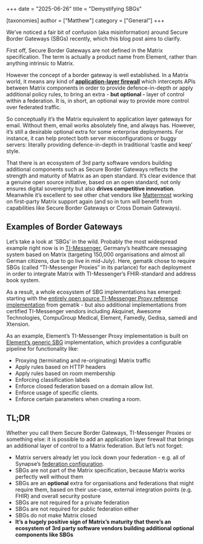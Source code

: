 +++
date = "2025-06-26"
title = "Demystifying SBGs"

[taxonomies]
author = ["Matthew"]
category = ["General"]
+++

We’ve noticed a fair bit of confusion (aka misinformation) around Secure Border Gateways (SBGs) recently, which this blog post aims to clarify.

First off, Secure Border Gateways are not defined in the Matrix specification. The term is actually a product name from Element, rather than anything intrinsic to Matrix.

However the concept of a border gateway is well established. In a Matrix world, it means any kind of [**application-layer firewall**](https://en.wikipedia.org/wiki/Application-level_gateway) which intercepts APIs between Matrix components in order to provide defence-in-depth or apply additional policy rules, to bring an extra \- **but optional \-** layer of control within a federation. It is, in short, an optional way to provide more control over federated traffic.

So conceptually it’s the Matrix equivalent to application layer gateways for email. Without them, email works absolutely fine, and always has. However, it’s still a desirable optional extra for some enterprise deployments. For instance, it can help protect both server misconfigurations or buggy servers: literally providing defence-in-depth in traditional ‘castle and keep’ style.

That there is an ecosystem of 3rd party software vendors building additional components such as Secure Border Gateways reflects the strength and maturity of Matrix as an open standard. It’s clear evidence that a genuine open source initiative, based on an open standard, not only ensures digital sovereignty but also **drives competitive innovation**. Meanwhile it’s excellent to see other chat vendors like [Mattermost](https://github.com/mattermost/mattermost-plugin-matrix-bridge) working on first-party Matrix support again (and so in turn will benefit from capabilities like Secure Border Gateways or Cross Domain Gateways).

## Examples of Border Gateways

Let’s take a look at ‘SBGs’ in the wild. Probably the most widespread example right now is in [TI-Messenger](https://www.gematik.de/anwendungen/ti-messenger), Germany’s healthcare messaging system based on Matrix (targeting 150,000 organisations and almost all German citizens, due to go live in mid-July). Here, gematik chose to require SBGs (called “TI-Messenger Proxies” in its parlance) for each deployment in order to integrate Matrix with TI-Messenger’s FHIR-standard and address book system.

As a result, a whole ecosystem of SBG implementations has emerged: starting with the [entirely open source TI-Messenger Proxy reference implementation](https://github.com/tim-ref/messenger-proxy) from gematik \- but also additional implementations from certified TI-Messenger vendors including Akquinet, Awesome Technologies, CompuGroup Medical, Element, Famedly, Gedisa, samedi and Xtension.

As an example, Element’s TI-Messenger Proxy implementation is built on [Element’s generic SBG](https://element.io/server-suite/secure-border-gateways) implementation, which provides a configurable pipeline for functionality like:

* Proxying (terminating and re-originating) Matrix traffic  
* Apply rules based on HTTP headers  
* Apply rules based on room membership  
* Enforcing classification labels  
* Enforce closed federation based on a domain allow list.  
* Enforce usage of specific clients.  
* Enforce certain parameters when creating a room.

## TL;DR

Whether you call them Secure Border Gateways, TI-Messenger Proxies or something else: it is possible to add an application layer firewall that brings an additional layer of control to a Matrix federation. But let’s not forget:

* Matrix servers already let you lock down your federation \- e.g. all of Synapse’s [federation configuration](https://element-hq.github.io/synapse/latest/usage/configuration/config_documentation.html#federation).  
* SBGs are not part of the Matrix specification, because Matrix works perfectly well without them  
* SBGs are an **optional** extra for organisations and federations that might require them, based on their use-case, external integration points (e.g. FHIR) and overall security posture  
* SBGs are not required for a private federation
* SBGs are not required for public federation either  
* SBGs do not make Matrix closed  
* **It’s a hugely positive sign of Matrix’s maturity that there’s an ecosystem of 3rd party software vendors building additional optional components like SBGs**
